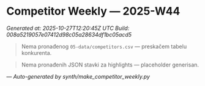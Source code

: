 # Competitor Weekly — 2025-W44

_Generated at: 2025-10-27T12:20:45Z UTC_
_Build: 008a5219057e07412d98c05a28634df1bc05acd5_

> Nema pronađenog `05-data/competitors.csv` — preskačem tabelu konkurenta.

> Nema pronađenih JSON stavki za highlights — placeholder generisan.

—
_Auto-generated by synth/make_competitor_weekly.py_